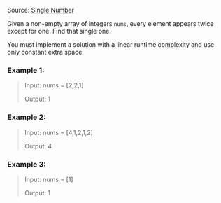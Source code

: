 Source: [Single Number](https://leetcode.com/problems/single-number/description)


Given a non-empty array of integers ```nums```, every element appears twice except for one. Find that single one.

You must implement a solution with a linear runtime complexity and use only constant extra space.

### Example 1:

> Input: nums = [2,2,1]
>
> Output: 1

### Example 2:

> Input: nums = [4,1,2,1,2]
>
> Output: 4

### Example 3:

> Input: nums = [1]
>
> Output: 1
